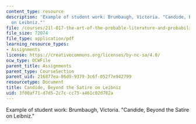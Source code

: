 ```yaml
---
content_type: resource
description: 'Example of student work: Brumbaugh, Victoria. "Candide, Beyond the Satire
  on Leibniz."'
file: /courses/21l-017-the-art-of-the-probable-literature-and-probability-spring-2008/3f00af71d7d52c7ccc75a461c02d782a_essay2_brumbaugh.pdf
file_size: 72074
file_type: application/pdf
learning_resource_types:
- Assignments
license: https://creativecommons.org/licenses/by-nc-sa/4.0/
ocw_type: OCWFile
parent_title: Assignments
parent_type: CourseSection
parent_uid: 216877ea-86d9-9379-3c6f-052f7e942799
resourcetype: Document
title: Candide, Beyond the Satire on Leibniz
uid: 3f00af71-d7d5-2c7c-cc75-a461c02d782a
---
```

Example of student work: Brumbaugh, Victoria. "Candide, Beyond the Satire on Leibniz."